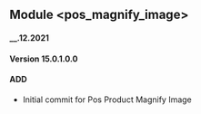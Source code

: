 ## Module <pos_magnify_image>

#### __.12.2021
#### Version 15.0.1.0.0
#### ADD

- Initial commit for Pos Product Magnify Image
